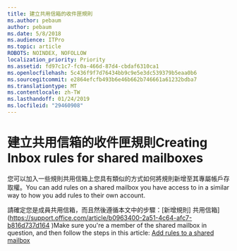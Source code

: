 ```yaml
---
title: 建立共用信箱的收件匣規則
ms.author: pebaum
author: pebaum
ms.date: 5/8/2018
ms.audience: ITPro
ms.topic: article
ROBOTS: NOINDEX, NOFOLLOW
localization_priority: Priority
ms.assetid: fd97c1c7-fc0a-466d-87d4-cbdaf6310ca1
ms.openlocfilehash: 5c436f9f7d76434bb9c9e5e3dc539379b5eaa0b6
ms.sourcegitcommit: e2864efcfb493b6e46b662b746661a61232bdba7
ms.translationtype: MT
ms.contentlocale: zh-TW
ms.lasthandoff: 01/24/2019
ms.locfileid: "29460908"
---
```

# <a name="creating-inbox-rules-for-shared-mailboxes"></a><span data-ttu-id="0dba5-102">建立共用信箱的收件匣規則</span><span class="sxs-lookup"><span data-stu-id="0dba5-102">Creating Inbox rules for shared mailboxes</span></span>

<span data-ttu-id="0dba5-103">您可以加入一些規則共用信箱上您具有類似的方式如何將規則新增至其專屬帳戶存取權。</span><span class="sxs-lookup"><span data-stu-id="0dba5-103">You can add rules on a shared mailbox you have access to in a similar way to how you add rules to their own account.</span></span> 
  
<span data-ttu-id="0dba5-104">請確定您是成員共用信箱，而且然後遵循本文中的步驟：[新增規則] 共用信箱](https://support.office.com/article/b0963400-2a51-4c64-afc7-b816d737d164 )</span><span class="sxs-lookup"><span data-stu-id="0dba5-104">Make sure you're a member of the shared mailbox in question, and then follow the steps in this article: [Add rules to a shared mailbox](https://support.office.com/article/b0963400-2a51-4c64-afc7-b816d737d164 )</span></span>
  

